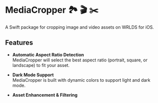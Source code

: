 # MediaCropper 🏞 🎬 ✂️

A Swift package for cropping image and video assets on WRLDS for iOS.

## Features
- **Automatic Aspect Ratio Detection**  
  MediaCropper will select the best aspect ratio (portrait, square, or landscape) to fit your asset.
  
- **Dark Mode Support**  
  MediaCropper is built with dynamic colors to support light and dark mode.
  
- **Asset Enhancement & Filtering**
  
